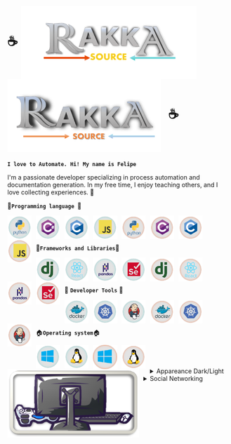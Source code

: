 
# :coffee: <img align="center" width="400px" style="padding-right:10px" alt="RakkaSource" src="/static/Icons/darkMode/logo.png/#gh-dark-mode-only" /> <img align="center" width="350px" style="padding-right:10px" alt="RakkaSource" src="/static/Icons/lightMode/logo.png/#gh-light-mode-only" /> :coffee: 

**`I love to Automate. Hi! My name is Felipe`**

 I'm a passionate developer specializing in process automation and documentation generation. In my free time, I enjoy teaching others, and I love collecting experiences. 🚀

 :construction:**`Programming language `**:construction:
 

<a href="https://www.python.org/#gh-dark-mode-only"><img align="left" width="55px" style="padding-right:10px" alt="Python" src="/static/Icons/darkMode/python-original-wordmark.svg#gh-dark-mode-only" /></a>
<a href="https://learn.microsoft.com/es-es/dotnet/csharp/#gh-dark-mode-only"><img align="left" width="55px" style="padding-right:10px" alt="C#" src="/static/Icons/darkMode/csharp-original.svg#gh-dark-mode-only" /></a>
<a href="https://learn.microsoft.com/es-es/cpp/c-language/?view=msvc-170#gh-dark-mode-only"><img align="left" width="55px" style="padding-right:10px" alt="C" src="/static/Icons/darkMode/c-original.svg#gh-dark-mode-only" /></a>
<a href="https://developer.mozilla.org/es/docs/Web/JavaScript#gh-dark-mode-only"><img align="left" width="55px" style="padding-right:10px" alt="JS" src="/static/Icons/darkMode/javascript-original.svg#gh-dark-mode-only" /> </a>

<a href="https://www.python.org/#gh-light-mode-only"><img align="left" width="55px" style="padding-right:10px" alt="Python" src="/static/Icons/lightMode/python-original-wordmark.svg#gh-light-mode-only" /></a>
<a href="https://learn.microsoft.com/es-es/dotnet/csharp/#gh-light-mode-only"><img align="left" width="55px" style="padding-right:10px" alt="C#" src="/static/Icons/lightMode/csharp-original.svg#gh-light-mode-only" /></a>
<a href="https://learn.microsoft.com/es-es/cpp/c-language/?view=msvc-170#gh-light-mode-only"><img align="left" width="55px" style="padding-right:10px" alt="C" src="/static/Icons/lightMode/c-original.svg#gh-light-mode-only" /></a>
<a href="https://developer.mozilla.org/es/docs/Web/JavaScript#gh-light-mode-only"><img align="left" width="55px" style="padding-right:10px" alt="JS" src="/static/Icons/lightMode/javascript-original.svg#gh-light-mode-only" /> </a>
<br />
<br />
<br />

:pill:**`Frameworks and Libraries`**:pill:

<a href="https://www.djangoproject.com/#gh-dark-mode-only"><img align="left" width="55px" style="padding-right:10px" alt="Django" src="/static/Icons/darkMode/django-plain.svg#gh-dark-mode-only" /></a>
<a href="https://react.dev/#gh-dark-mode-only"><img align="left" width="55px" style="padding-right:10px" alt="React" src="/static/Icons/darkMode/react-original-wordmark.svg#gh-dark-mode-only" /></a>
<a href="https://pandas.pydata.org/#gh-dark-mode-only"><img align="left" width="55px" style="padding-right:10px" alt="Pandas PY" src="/static/Icons/darkMode/pandas-original-wordmark.svg#gh-dark-mode-only" /></a>
<a href="https://selenium-python.readthedocs.io/#gh-dark-mode-only"><img align="left" width="55px" style="padding-right:10px" alt="Selenium" src="/static/Icons/darkMode/selenium-original.svg#gh-dark-mode-only" /></a>

<a href="https://www.djangoproject.com/#gh-light-mode-only"><img align="left" width="55px" style="padding-right:10px" alt="Django" src="/static/Icons/lightMode/django-plain.svg#gh-light-mode-only" /></a>
<a href="https://react.dev/#gh-light-mode-only"><img align="left" width="55px" style="padding-right:10px" alt="React" src="/static/Icons/lightMode/react-original-wordmark.svg#gh-light-mode-only" /></a>
<a href="https://pandas.pydata.org/#gh-light-mode-only"><img align="left" width="55px" style="padding-right:10px" alt="Pandas PY" src="/static/Icons/lightMode/pandas-original-wordmark.svg#gh-light-mode-only" /></a>
<a href="https://selenium-python.readthedocs.io/#gh-light-mode-only"><img align="left" width="55px" style="padding-right:10px" alt="Selenium" src="/static/Icons/lightMode/selenium-original.svg#gh-light-mode-only" /></a>


<br />
<br />
<br />

🧰 **`Developer Tools`** 🧰

<a href="https://www.docker.com/#gh-dark-mode-only"><img align="left" width="55px" style="padding-right:10px" alt="Docker" src="/static/Icons/darkMode/docker-original-wordmark.svg#gh-dark-mode-only" /></a>
<a href="https://kubernetes.io/#gh-dark-mode-only"><img align="left" width="55px" style="padding-right:10px" alt="Kubernet" src="/static/Icons/darkMode/kubernetes-plain.svg#gh-dark-mode-only" /></a>
<a href="https://www.jenkins.io/#gh-dark-mode-only"><img align="left" width="55px" style="padding-right:10px" alt="Jenkins" src="/static/Icons/darkMode/jenkins-original.svg#gh-dark-mode-only" /></a>


<a href="https://www.docker.com/#gh-light-mode-only"><img align="left" width="55px" style="padding-right:10px" alt="Docker" src="/static/Icons/lightMode/docker-original-wordmark.svg#gh-light-mode-only" /></a>
<a href="https://kubernetes.io/#gh-light-mode-only"><img align="left" width="55px" style="padding-right:10px" alt="Kubernet" src="/static/Icons/lightMode/kubernetes-plain.svg#gh-light-mode-only" /></a>
<a href="https://www.jenkins.io/#gh-light-mode-only"><img align="left" width="55px" style="padding-right:10px" alt="Jenkins" src="/static/Icons/lightMode/jenkins-original.svg#gh-light-mode-only" /></a>

<br />
<br />
<br />

:house:**`Operating system`**:house:

<a href="https://learn.microsoft.com/es-es/#gh-dark-mode-only"><img align="left" width="55px" style="padding-right:10px" alt="Windows" src="/static/Icons/darkMode/windows-original.svg#gh-dark-mode-only" /></a>
<a href="https://www.redhat.com/en/services/training-and-certification#gh-dark-mode-only"><img align="left" width="55px" style="padding-right:10px" alt="Linux" src="/static/Icons/darkMode/linux-original.svg#gh-dark-mode-only" /></a>

<a href="https://learn.microsoft.com/es-es/#gh-light-mode-only"><img align="left" width="55px" style="padding-right:10px" alt="Windows" src="/static/Icons/lightMode/windows-original.svg#gh-light-mode-only" /></a>
<a href="https://www.redhat.com/en/services/training-and-certification#gh-light-mode-only"><img align="left" width="55px" style="padding-right:10px" alt="Linux" src="/static/Icons/lightMode/linux-original.svg#gh-light-mode-only" /></a>

<br />
<br />
<br />

<img align="left" width="300px" style="padding-right:10px" alt="LinkedIn" src="/static/Icons/BaseIcons/LogoRakkautta.png" />
<details>
  <summary>Appareance Dark/Light</summary>
  <a href="https://github.com/settings/appearance#gh-dark-mode-only"><img align="left" width="500px" style="padding-right:10px" alt="Windows" src="/static/Icons/darkMode/lightMode.jpg#gh-dark-mode-only" /></a>
  <a href="https://github.com/settings/appearance#gh-light-mode-only"><img align="left" width="500px" style="padding-right:10px" alt="Windows" src="/static/Icons/lightMode/darkMode.jpg#gh-light-mode-only" /></a>
  <img align="left" width="300px" style="padding-right:10px" alt="LinkedIn" src="/static/Icons/transparent.svg" />

</details>
<details>
  <summary>Social Networking</summary>
  <a href="https://www.linkedin.com/in/felipe-andres-gutierrez-benitez-3b82681a3/"><img align="left" width="40px" style="padding-right:10px" alt="LinkedIn" src="/static/Icons/BaseIcons/linkedin-original.svg" /></a>
  <a href="https://www.tiktok.com/@rakkasource#gh-dark-mode-only"><img align="left" width="40px" style="padding-right:10px" alt="Windows" src="/static/Icons/darkMode/tiktok.svg#gh-dark-mode-only" /></a>
  <a href="https://www.tiktok.com/@rakkasource#gh-light-mode-only"><img align="left" width="40px" style="padding-right:10px" alt="Windows" src="/static/Icons/lightMode/tiktok.svg#gh-light-mode-only" /></a>
  <img align="left" width="300px" style="padding-right:10px" alt="LinkedIn" src="/static/Icons/transparent.svg" />

</details>
